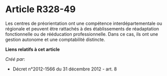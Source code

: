 # Article R328-49

Les centres de préorientation ont une compétence interdépartementale ou régionale et peuvent être rattachés à des
établissements de réadaptation fonctionnelle ou de rééducation professionnelle. Dans ce cas, ils ont une gestion autonome et
une comptabilité distincte.

**Liens relatifs à cet article**

_Créé par_:

  - Décret n°2012-1566 du 31 décembre 2012 - art. 8
